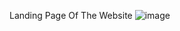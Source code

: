 Landing Page Of The Website
![image](https://github.com/VISHREY22/Room-Booking-Website/assets/153130484/7b0b4ac6-5979-4e80-a445-ef3345671026)
